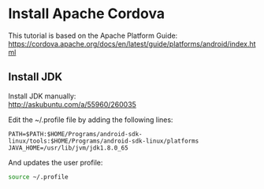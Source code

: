 # Install Apache Cordova

This tutorial is based on the Apache Platform Guide:  
https://cordova.apache.org/docs/en/latest/guide/platforms/android/index.html

## Install JDK
Install JDK manually:  
http://askubuntu.com/a/55960/260035

Edit the ~/.profile file by adding the following lines:
```text
PATH=$PATH:$HOME/Programs/android-sdk-linux/tools:$HOME/Programs/android-sdk-linux/platforms
JAVA_HOME=/usr/lib/jvm/jdk1.8.0_65
```

And updates the user profile:
```bash
source ~/.profile
```
